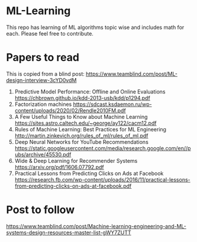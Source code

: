 # ML-Learning
This repo has learning of ML algorithms topic wise and includes math for each. Please feel free to contribute. 

# Papers to read
This is copied from a blind post: https://www.teamblind.com/post/ML-design-interview-3cYD0vdM

1. Predictive Model Performance: Offline and Online Evaluations 
https://chbrown.github.io/kdd-2013-usb/kdd/p1294.pdf
2. Factorization machines 
https://sdcast.ksdaemon.ru/wp-content/uploads/2020/02/Rendle2010FM.pdf
3. A Few Useful Things to Know about Machine Learning
https://sites.astro.caltech.edu/~george/ay122/cacm12.pdf
4. Rules of Machine Learning: Best Practices for ML Engineering
http://martin.zinkevich.org/rules_of_ml/rules_of_ml.pdf
6. Deep Neural Networks for YouTube Recommendations
https://static.googleusercontent.com/media/research.google.com/en//pubs/archive/45530.pdf
7. Wide & Deep Learning for Recommender Systems
https://arxiv.org/pdf/1606.07792.pdf
8. Practical Lessons from Predicting Clicks on Ads at Facebook
https://research.fb.com/wp-content/uploads/2016/11/practical-lessons-from-predicting-clicks-on-ads-at-facebook.pdf

# Post to follow
https://www.teamblind.com/post/Machine-learning-engineering-and-ML-systems-design-resources-master-list-gWY7ZUTT
